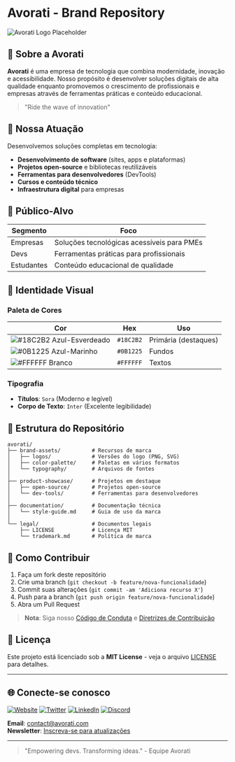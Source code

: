# **Avorati** - Brand Repository

![Avorati Logo Placeholder](https://avatars.githubusercontent.com/u/206777209?s=200&v=4)

## 🌟 Sobre a Avorati
**Avorati** é uma empresa de tecnologia que combina modernidade, inovação e acessibilidade. Nosso propósito é desenvolver soluções digitais de alta qualidade enquanto promovemos o crescimento de profissionais e empresas através de ferramentas práticas e conteúdo educacional.

> "Ride the wave of innovation"

## 🚀 Nossa Atuação
Desenvolvemos soluções completas em tecnologia:
- **Desenvolvimento de software** (sites, apps e plataformas)
- **Projetos open-source** e bibliotecas reutilizáveis
- **Ferramentas para desenvolvedores** (DevTools)
- **Cursos e conteúdo técnico** 
- **Infraestrutura digital** para empresas

## 🎯 Público-Alvo
| Segmento | Foco |
|----------|------|
| Empresas | Soluções tecnológicas acessíveis para PMEs |
| Devs | Ferramentas práticas para profissionais |
| Estudantes | Conteúdo educacional de qualidade |

## 🎨 Identidade Visual
### Paleta de Cores
| Cor | Hex | Uso |
|-----|-----|-----|
| ![#18C2B2](https://via.placeholder.com/15/18C2B2/000000?text=+) Azul-Esverdeado | `#18C2B2` | Primária (destaques) |
| ![#0B1225](https://via.placeholder.com/15/0B1225/000000?text=+) Azul-Marinho | `#0B1225` | Fundos |
| ![#FFFFFF](https://via.placeholder.com/15/FFFFFF/000000?text=+) Branco | `#FFFFFF` | Textos |

### Tipografia
- **Títulos**: `Sora` (Moderno e legível)
- **Corpo de Texto**: `Inter` (Excelente legibilidade)

## 📂 Estrutura do Repositório
```
avorati/
├── brand-assets/          # Recursos de marca
│   ├── logos/             # Versões do logo (PNG, SVG)
│   ├── color-palette/     # Paletas em vários formatos
│   └── typography/        # Arquivos de fontes
│
├── product-showcase/      # Projetos em destaque
│   ├── open-source/       # Projetos open-source
│   └── dev-tools/         # Ferramentas para desenvolvedores
│
├── documentation/         # Documentação técnica
│   └── style-guide.md     # Guia de uso da marca
│
└── legal/                 # Documentos legais
    ├── LICENSE            # Licença MIT
    └── trademark.md       # Política de marca
```

## 🔧 Como Contribuir
1. Faça um fork deste repositório
2. Crie uma branch (`git checkout -b feature/nova-funcionalidade`)
3. Commit suas alterações (`git commit -am 'Adiciona recurso X'`)
4. Push para a branch (`git push origin feature/nova-funcionalidade`)
5. Abra um Pull Request

> **Nota**: Siga nosso [Código de Conduta](CODE_OF_CONDUCT.md) e [Diretrizes de Contribuição](CONTRIBUTING.md)

## 📄 Licença
Este projeto está licenciado sob a **MIT License** - veja o arquivo [LICENSE](LICENSE) para detalhes.

---

## 🌐 Conecte-se conosco
[![Website](https://img.shields.io/badge/-Website-18C2B2?style=flat-square)](https://www.avorati.com)
[![Twitter](https://img.shields.io/badge/-Twitter-1DA1F2?style=flat-square&logo=twitter&logoColor=white)](https://twitter.com/avorati)
[![LinkedIn](https://img.shields.io/badge/-LinkedIn-0077B5?style=flat-square&logo=linkedin&logoColor=white)](https://linkedin.com/company/avorati)
[![Discord](https://img.shields.io/badge/-Discord-5865F2?style=flat-square&logo=discord&logoColor=white)](https://discord.gg/avorati)

**Email**: contact@avorati.com  
**Newsletter**: [Inscreva-se para atualizações](https://avorati.com/newsletter)

---

> "Empowering devs. Transforming ideas." - Equipe Avorati
